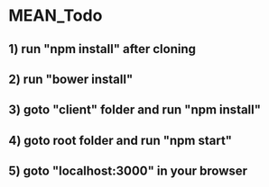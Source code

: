 # MEAN_Todo

## 1) run "npm install" after cloning
## 2) run "bower install"
## 3) goto "client" folder and run "npm install"
## 4) goto root folder and run "npm start"
## 5) goto  "localhost:3000" in your browser